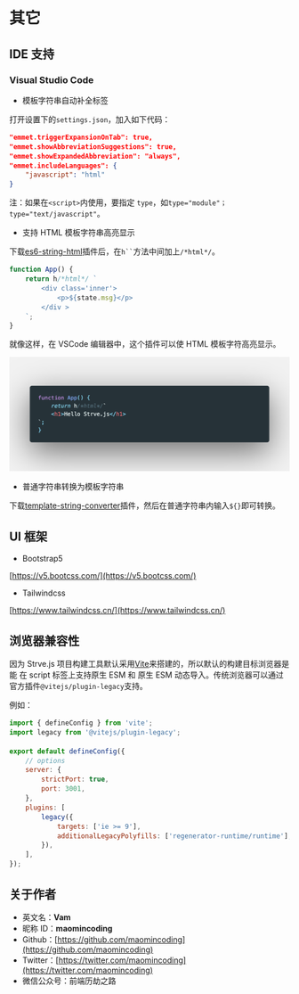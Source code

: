 # 其它

## IDE 支持

### Visual Studio Code

- 模板字符串自动补全标签

打开设置下的`settings.json`，加入如下代码：

```json
"emmet.triggerExpansionOnTab": true,
"emmet.showAbbreviationSuggestions": true,
"emmet.showExpandedAbbreviation": "always",
"emmet.includeLanguages": {
    "javascript": "html"
}
```

注：如果在`<script>`内使用，要指定 `type`，如`type="module"；type="text/javascript"`。

- 支持 HTML 模板字符串高亮显示

下载[es6-string-html](https://marketplace.visualstudio.com/items?itemName=Tobermory.es6-string-html)插件后，在` h`` `方法中间加上`/*html*/`。

```js
function App() {
	return h/*html*/ `
        <div class='inner'>
            <p>${state.msg}</p>
        </div >
    `;
}
```

就像这样，在 VSCode 编辑器中，这个插件可以使 HTML 模板字符高亮显示。

![](./../../img/code1.png)

- 普通字符串转换为模板字符串

下载[template-string-converter](https://marketplace.visualstudio.com/items?itemName=meganrogge.template-string-converter)插件，然后在普通字符串内输入`${}`即可转换。

## UI 框架

- Bootstrap5

[https://v5.bootcss.com/](https://v5.bootcss.com/)

- Tailwindcss

[https://www.tailwindcss.cn/](https://www.tailwindcss.cn/)

## 浏览器兼容性

因为 Strve.js 项目构建工具默认采用[Vite](https://vitejs.dev/)来搭建的，所以默认的构建目标浏览器是能 在 script 标签上支持原生 ESM 和 原生 ESM 动态导入。传统浏览器可以通过官方插件`@vitejs/plugin-legacy`支持。

例如：

```js
import { defineConfig } from 'vite';
import legacy from '@vitejs/plugin-legacy';

export default defineConfig({
	// options
	server: {
		strictPort: true,
		port: 3001,
	},
	plugins: [
		legacy({
			targets: ['ie >= 9'],
			additionalLegacyPolyfills: ['regenerator-runtime/runtime'],
		}),
	],
});
```

## 关于作者

- 英文名：**Vam**
- 昵称 ID：**maomincoding**
- Github：[https://github.com/maomincoding](https://github.com/maomincoding)
- Twitter：[https://twitter.com/maomincoding](https://twitter.com/maomincoding)
- 微信公众号：前端历劫之路
